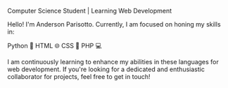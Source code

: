 Computer Science Student | Learning Web Development

Hello! I'm Anderson Parisotto. Currently, I am focused on honing my skills in:

Python 🐍
    HTML 🌐
    CSS 🎨
    PHP 💻

I am continuously learning to enhance my abilities in these languages for web development. If you're looking for a dedicated and enthusiastic collaborator for projects, feel free to get in touch!
